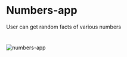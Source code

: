 # Numbers-app
User can get random facts of various numbers
#
![numbers-app](https://user-images.githubusercontent.com/13569476/33285477-431b253a-d367-11e7-9f46-ac37fd2e5e34.gif)
